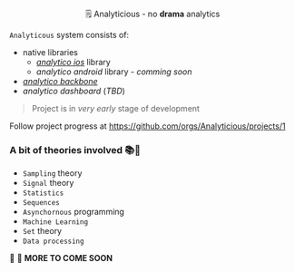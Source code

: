<div align="center">
🗒 Analyticious - no <b>drama</b> analytics
</div>


`Analyticous` system consists of:
- native libraries
  - [_analytico ios_](https://github.com/Analyticious/analytico) library
  - _analytico android_ library - _comming soon_
- [_analytico backbone_](https://github.com/Analyticious/analytico-be)
- _analytico dashboard_ (_TBD_)

> Project is in *very early* stage of development 

Follow project progress at https://github.com/orgs/Analyticious/projects/1

### A bit of theories involved 📚📖
- `Sampling` theory
- `Signal` theory
- `Statistics`
- `Sequences`
- `Asynchornous` programming
- `Machine Learning`
- `Set` theory
- `Data processing`


:rocket: :rocket: **MORE TO COME SOON**
